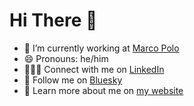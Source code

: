 # Hi There 👋

- 🔭 I’m currently working at [Marco Polo](https://marcopolo.me)
- 😄 Pronouns: he/him
- 🫱🏻‍🫲 Connect with me on [LinkedIn](https://www.linkedin.com/in/adammagana/)
- 🦋 Follow me on [Bluesky](https://bsky.app/profile/adammagana.com)
- 👤 Learn more about me on [my website](https://adammagana.com)
